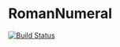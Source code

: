# RomanNumeral

[![Build Status](https://travis-ci.org/infertux/roman-numeral.svg?branch=master)](https://travis-ci.org/infertux/roman-numeral)
